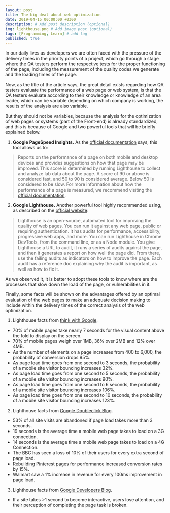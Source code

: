 ```yaml
---
layout: post
title: The big deal about web optimization
date: 2019-04-15 00:00:00 +0300
description: # Add post description (optional)
img: lighthouse.png # Add image post (optional)
tags: [Programming, Learn] # add tag
published: true
---
```


In our daily lives as developers we are often faced with the pressure of the delivery times in the priority points of a project, which go through a stage where the QA testers perform the respective tests for the proper functioning of the page, including the measurement of the quality codes we generate and the loading times of the page.

Now, as the title of the article says, the great detail exists regarding how QA testers evaluate the performance of a web page or web system, is that the QA testers evaluate according to their knowledge or knowledge of an area leader, which can be variable depending on which company is working, the results of the analysis are also variable.

But they should not be variables, because the analysis for the optimization of web pages or systems (part of the Front-end) is already standardized, and this is because of Google and two powerful tools that will be briefly explained below.

1. **Google PageSpeed Insights.**
As the [official documentation] says, this tool allows us to:
> Reports on the performance of a page on both mobile and desktop devices and provides suggestions on how that page may be improved.
> This score is determined by running Lighthouse to collect and analyze lab data about the page. A score of 90 or above is considered fast, and 50 to 90 is considered average. Below 50 is considered to be slow.
For more information about how the performance of a page is measured, we recommend visiting the [official documentation].

2. **Google Lighthouse.**
Another powerful tool highly recommended using, as described on the [official website]:
> Lighthouse is an open-source, automated tool for improving the quality of web pages. You can run it against any web page, public or requiring authentication. It has audits for performance, accessibility, progressive web apps, and more.
> You can run Lighthouse in Chrome DevTools, from the command line, or as a Node module. You give Lighthouse a URL to audit, it runs a series of audits against the page, and then it generates a report on how well the page did. From there, use the failing audits as indicators on how to improve the page. Each audit has a reference doc explaining why the audit is important, as well as how to fix it.

As we observed it, it is better to adopt these tools to know where are the processes that slow down the load of the page, or vulnerabilities in it.

Finally, some facts will be shown on the advantages offered by an optimal evaluation of the web pages to make an adequate decision making to include within the delivery times of the correct analysis of the web optimization.

1. Lighthouse facts from [think with Google].
- 70% of mobile pages take nearly 7 seconds for the visual content above the fold to display on the screen.
- 70% of mobile pages weigh over 1MB, 36% over 2MB and 12% over 4MB.
- As the number of elements on a page increases from 400 to 6,000, the probability of conversion drops 95%.
- As page load time goes from one second to 3 seconds, the probability of a mobile site visitor bouncing increases 32%.
- As page load time goes from one second to 5 seconds, the probability of a mobile site visitor bouncing increases 90%.
- As page load time goes from one second to 6 seconds, the probability of a mobile site visitor bouncing increases 106%.
- As page load time goes from one second to 10 seconds, the probability of a mobile site visitor bouncing increases 123%.

2. Lighthouse facts from [Google Doubleclick Blog].
- 53% of all site visits are abandoned if page load takes more than 3 seconds.
- 19 seconds is the average time a mobile web page takes to load on a 3G connection.
- 14 seconds is the average time a mobile web page takes to load on a 4G Connection.
- The BBC has seen a loss of 10% of their users for every extra second of page load.
- Rebuilding Pinterest pages for performance increased conversion rates by 15%.
- Walmart saw a 1% increase in revenue for every 100ms improvement in page load.

3. Lighthouse facts from [Google Developers Blog].
- If a site takes >1 second to become interactive, users lose attention, and their perception of completing the page task is broken.


   [official documentation]: <https://developers.google.com/speed/docs/insights/v5/about>
   [official website]: <https://developers.google.com/web/tools/lighthouse/>
   [think with Google]: <https://www.thinkwithgoogle.com>
   [Google Doubleclick Blog]: <https://marketingplatform.google.com/about/resources/>
   [Google Developers Blog]: <https://developers.googleblog.com>
  
   
